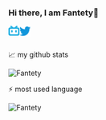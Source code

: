 ### Hi there, I am Fantety👋

<a href="https://space.bilibili.com/87643009">
  <img align="left" alt="Fantety | Bilibili" width="22px" src="https://github.com/Fantety/Fantety/blob/master/icons/bilibili.svg" />
</a>
<a href="https://twitter.com/Fantety1">
  <img align="left" alt="Fantety | Twitter" width="22px" src="https://github.com/Fantety/Fantety/blob/master/icons/twitter.svg" />
</a>
<br />
<br />

📈 my github stats
<p align="left"> <img src="https://github-readme-stats.vercel.app/api?username=Fantety&show_icons=true&theme=gotham" alt="Fantety" />
  
⚡ most used language
<p align="left"> <img src="https://github-readme-stats.vercel.app/api/top-langs/?username=Fantety&show_icons=true&theme=gotham" alt="Fantety" />


<!--
**Fantety/Fantety** is a ✨ _special_ ✨ repository because its `README.md` (this file) appears on your GitHub profile.

Here are some ideas to get you started:

- 🔭 I’m currently working on ...
- 🌱 I’m currently learning ...
- 👯 I’m looking to collaborate on ...
- 🤔 I’m looking for help with ...
- 💬 Ask me about ...
- 📫 How to reach me: ...
- 😄 Pronouns: ...
- ⚡ Fun fact: ...
-->
